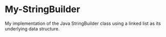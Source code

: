 # My-StringBuilder
My implementation of the Java StringBuilder class using a linked list as its underlying data structure.
